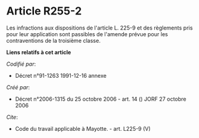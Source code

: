 # Article R255-2

Les infractions aux dispositions de l'article L. 225-9 et des règlements pris pour leur application sont passibles de
l'amende prévue pour les contraventions de la troisième classe.

**Liens relatifs à cet article**

_Codifié par_:

  - Décret n°91-1263 1991-12-16 annexe

_Créé par_:

  - Décret n°2006-1315 du 25 octobre 2006 - art. 14 () JORF 27 octobre 2006

_Cite_:

  - Code du travail applicable à Mayotte. - art. L225-9 (V)
